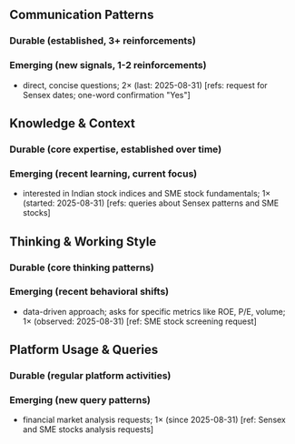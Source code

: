 ## Communication Patterns
### Durable (established, 3+ reinforcements)

### Emerging (new signals, 1-2 reinforcements)
- direct, concise questions; 2× (last: 2025-08-31) [refs: request for Sensex dates; one-word confirmation "Yes"]

## Knowledge & Context
### Durable (core expertise, established over time)

### Emerging (recent learning, current focus)
- interested in Indian stock indices and SME stock fundamentals; 1× (started: 2025-08-31) [refs: queries about Sensex patterns and SME stocks]

## Thinking & Working Style
### Durable (core thinking patterns)

### Emerging (recent behavioral shifts)
- data-driven approach; asks for specific metrics like ROE, P/E, volume; 1× (observed: 2025-08-31) [ref: SME stock screening request]

## Platform Usage & Queries
### Durable (regular platform activities)

### Emerging (new query patterns)
- financial market analysis requests; 1× (since 2025-08-31) [ref: Sensex and SME stocks analysis requests]